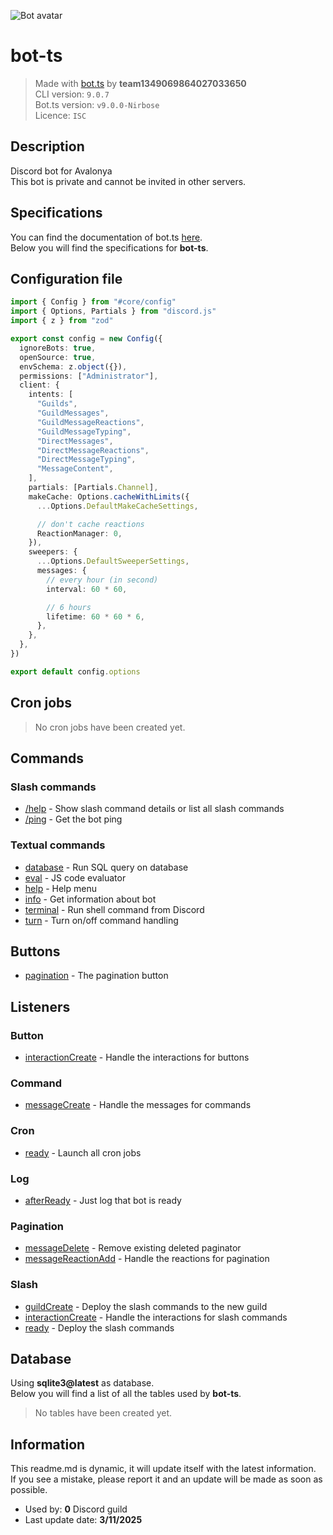 ![Bot avatar](https://cdn.discordapp.com/embed/avatars/0.png&fit=cover&mask=circle)

# bot-ts

> Made with [bot.ts](https://ghom.gitbook.io/bot-ts/) by **team1349069864027033650**  
> CLI version: `9.0.7`  
> Bot.ts version: `v9.0.0-Nirbose`  
> Licence: `ISC`

## Description

Discord bot for Avalonya  
This bot is private and cannot be invited in other servers.

## Specifications

You can find the documentation of bot.ts [here](https://ghom.gitbook.io/bot-ts/).  
Below you will find the specifications for **bot-ts**.

## Configuration file

```ts
import { Config } from "#core/config"
import { Options, Partials } from "discord.js"
import { z } from "zod"

export const config = new Config({
  ignoreBots: true,
  openSource: true,
  envSchema: z.object({}),
  permissions: ["Administrator"],
  client: {
    intents: [
      "Guilds",
      "GuildMessages",
      "GuildMessageReactions",
      "GuildMessageTyping",
      "DirectMessages",
      "DirectMessageReactions",
      "DirectMessageTyping",
      "MessageContent",
    ],
    partials: [Partials.Channel],
    makeCache: Options.cacheWithLimits({
      ...Options.DefaultMakeCacheSettings,

      // don't cache reactions
      ReactionManager: 0,
    }),
    sweepers: {
      ...Options.DefaultSweeperSettings,
      messages: {
        // every hour (in second)
        interval: 60 * 60,

        // 6 hours
        lifetime: 60 * 60 * 6,
      },
    },
  },
})

export default config.options

```

## Cron jobs

> No cron jobs have been created yet.

## Commands

### Slash commands

- [/help](src/slash/help.native.ts) - Show slash command details or list all slash commands  
- [/ping](src/slash/ping.native.ts) - Get the bot ping

### Textual commands

- [database](src/commands/database.native.ts) - Run SQL query on database  
- [eval](src/commands/eval.native.ts) - JS code evaluator  
- [help](src/commands/help.native.ts) - Help menu  
- [info](src/commands/info.native.ts) - Get information about bot  
- [terminal](src/commands/terminal.native.ts) - Run shell command from Discord  
- [turn](src/commands/turn.native.ts) - Turn on/off command handling

## Buttons

- [pagination](src/buttons/pagination.native.ts) - The pagination button

## Listeners

### Button  

- [interactionCreate](src/listeners/button.interactionCreate.native.ts) - Handle the interactions for buttons  

### Command  

- [messageCreate](src/listeners/command.messageCreate.native.ts) - Handle the messages for commands  

### Cron  

- [ready](src/listeners/cron.ready.native.ts) - Launch all cron jobs  

### Log  

- [afterReady](src/listeners/log.afterReady.native.ts) - Just log that bot is ready  

### Pagination  

- [messageDelete](src/listeners/pagination.messageDelete.native.ts) - Remove existing deleted paginator  
- [messageReactionAdd](src/listeners/pagination.messageReactionAdd.native.ts) - Handle the reactions for pagination  

### Slash  

- [guildCreate](src/listeners/slash.guildCreate.native.ts) - Deploy the slash commands to the new guild  
- [interactionCreate](src/listeners/slash.interactionCreate.native.ts) - Handle the interactions for slash commands  
- [ready](src/listeners/slash.ready.native.ts) - Deploy the slash commands

## Database

Using **sqlite3@latest** as database.  
Below you will find a list of all the tables used by **bot-ts**.

> No tables have been created yet.

## Information

This readme.md is dynamic, it will update itself with the latest information.  
If you see a mistake, please report it and an update will be made as soon as possible.

- Used by: **0** Discord guild
- Last update date: **3/11/2025**
